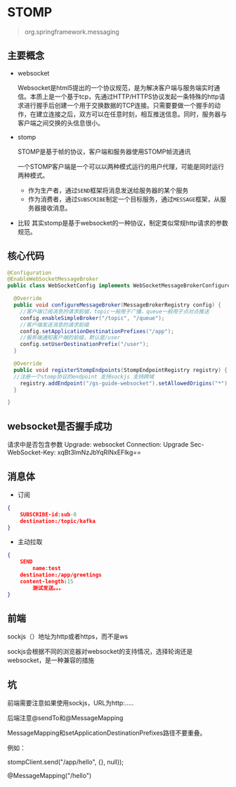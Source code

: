 # STOMP

> org.springframework.messaging

## 主要概念

* websocket

  Websocket是html5提出的一个协议规范，是为解决客户端与服务端实时通信。本质上是一个基于tcp，先通过HTTP/HTTPS协议发起一条特殊的http请求进行握手后创建一个用于交换数据的TCP连接。只需要要做一个握手的动作，在建立连接之后，双方可以在任意时刻，相互推送信息。同时，服务器与客户端之间交换的头信息很小。

* stomp

  STOMP是基于帧的协议，客户端和服务器使用STOMP帧流通讯

  一个STOMP客户端是一个可以以两种模式运行的用户代理，可能是同时运行两种模式。

  - 作为生产者，通过`SEND`框架将消息发送给服务器的某个服务
  - 作为消费者，通过`SUBSCRIBE`制定一个目标服务，通过`MESSAGE`框架，从服务器接收消息。
* 比较
  其实stomp是基于websocket的一种协议，制定类似常规http请求的参数规范。

## 核心代码
```java 
@Configuration
@EnableWebSocketMessageBroker
public class WebSocketConfig implements WebSocketMessageBrokerConfigurer {

  @Override
  public void configureMessageBroker(MessageBrokerRegistry config) {
  	//客户端订阅消息的请求前缀，topic一般用于广播，queue一般用于点对点推送
    config.enableSimpleBroker("/topic", "/queue");
    //客户端发送消息的请求前缀
    config.setApplicationDestinationPrefixes("/app");
    //服务端通知客户端的前缀，默认是/user
    config.setUserDestinationPrefix("/user");
  }

  @Override
  public void registerStompEndpoints(StompEndpointRegistry registry) {
  //注册一个stomp协议的endpoint 支持sockjs 支持跨域
    registry.addEndpoint("/gs-guide-websocket").setAllowedOrigins("*").withSockJS();
  }

}
```
## websocket是否握手成功
请求中是否包含参数
Upgrade: websocket
Connection: Upgrade
Sec-WebSocket-Key: xqBt3ImNzJbYqRINxEFlkg==
	

## 消息体
* 订阅

``` json
{
    SUBSCRIBE-id:sub-0
	destination:/topic/kafka
}
```
*  主动拉取
```json
{
    SEND 
    	name:test
    destination:/app/greetings
    content-length:15
    	测试发送。。。
}
```

## 前端

sockjs（）地址为http或者https，而不是ws

sockjs会根据不同的浏览器对websocket的支持情况，选择轮询还是websocket，是一种兼容的措施

## 坑

前端需要注意如果使用sockjs，URL为http:.....

后端注意@sendTo和@MessageMapping

MessageMapping和setApplicationDestinationPrefixes路径不要重叠。

例如：

stompClient.send("/app/hello", {}, null));

@MessageMapping("/hello")